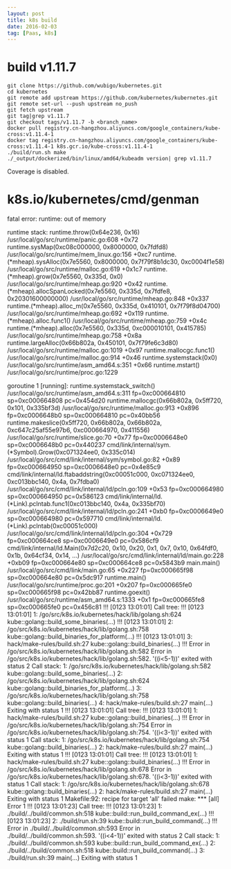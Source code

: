 ```yaml
---
layout: post
title: k8s build
date: 2016-02-03
tag: [Paas, k8s]
---
```



# build v1.11.7

```
git clone https://github.com/wubigo/kubernetes.git
cd kubernetes
git remote add upstream https://github.com/kubernetes/kubernetes.git
git remote set-url --push upstream no_push
git fetch upstream
git tag|grep v1.11.7
git checkout tags/v1.11.7 -b <branch_name>
docker pull registry.cn-hangzhou.aliyuncs.com/google_containers/kube-cross:v1.11.4-1
docker tag registry.cn-hangzhou.aliyuncs.com/google_containers/kube-cross:v1.11.4-1 k8s.gcr.io/kube-cross:v1.11.4-1
./build/run.sh make
./_output/dockerized/bin/linux/amd64/kubeadm version| grep v1.11.7
```



Coverage is disabled.
# k8s.io/kubernetes/cmd/genman
fatal error: runtime: out of memory

runtime stack:
runtime.throw(0x64e236, 0x16)
	/usr/local/go/src/runtime/panic.go:608 +0x72
runtime.sysMap(0xc08c000000, 0x8000000, 0x7fdfd8)
	/usr/local/go/src/runtime/mem_linux.go:156 +0xc7
runtime.(*mheap).sysAlloc(0x7e5560, 0x8000000, 0x7f79f8b1dc30, 0xc0004f1e58)
	/usr/local/go/src/runtime/malloc.go:619 +0x1c7
runtime.(*mheap).grow(0x7e5560, 0x335d, 0x0)
	/usr/local/go/src/runtime/mheap.go:920 +0x42
runtime.(*mheap).allocSpanLocked(0x7e5560, 0x335d, 0x7fdfe8, 0x20301600000000)
	/usr/local/go/src/runtime/mheap.go:848 +0x337
runtime.(*mheap).alloc_m(0x7e5560, 0x335d, 0x410101, 0x7f79f8d04700)
	/usr/local/go/src/runtime/mheap.go:692 +0x119
runtime.(*mheap).alloc.func1()
	/usr/local/go/src/runtime/mheap.go:759 +0x4c
runtime.(*mheap).alloc(0x7e5560, 0x335d, 0xc000010101, 0x415785)
	/usr/local/go/src/runtime/mheap.go:758 +0x8a
runtime.largeAlloc(0x66b802a, 0x450101, 0x7f79fe6c3d80)
	/usr/local/go/src/runtime/malloc.go:1019 +0x97
runtime.mallocgc.func1()
	/usr/local/go/src/runtime/malloc.go:914 +0x46
runtime.systemstack(0x0)
	/usr/local/go/src/runtime/asm_amd64.s:351 +0x66
runtime.mstart()
	/usr/local/go/src/runtime/proc.go:1229

goroutine 1 [running]:
runtime.systemstack_switch()
	/usr/local/go/src/runtime/asm_amd64.s:311 fp=0xc000664810 sp=0xc000664808 pc=0x454d20
runtime.mallocgc(0x66b802a, 0x5ff720, 0x101, 0x335bf3d)
	/usr/local/go/src/runtime/malloc.go:913 +0x896 fp=0xc0006648b0 sp=0xc000664810 pc=0x40bb56
runtime.makeslice(0x5ff720, 0x66b802a, 0x66b802a, 0xc647c25af55e97b6, 0xc000664970, 0x411556)
	/usr/local/go/src/runtime/slice.go:70 +0x77 fp=0xc0006648e0 sp=0xc0006648b0 pc=0x440237
cmd/link/internal/sym.(*Symbol).Grow(0xc071324ee0, 0x335c014)
	/usr/local/go/src/cmd/link/internal/sym/symbol.go:82 +0x89 fp=0xc000664950 sp=0xc0006648e0 pc=0x4e85c9
cmd/link/internal/ld.ftabaddstring(0xc00051c000, 0xc071324ee0, 0xc013bbc140, 0x4a, 0x7fdba0)
	/usr/local/go/src/cmd/link/internal/ld/pcln.go:109 +0x53 fp=0xc000664980 sp=0xc000664950 pc=0x586123
cmd/link/internal/ld.(*Link).pclntab.func1(0xc013bbc140, 0x4a, 0x335bf70)
	/usr/local/go/src/cmd/link/internal/ld/pcln.go:241 +0xb0 fp=0xc0006649e0 sp=0xc000664980 pc=0x597710
cmd/link/internal/ld.(*Link).pclntab(0xc00051c000)
	/usr/local/go/src/cmd/link/internal/ld/pcln.go:304 +0x729 fp=0xc000664ce8 sp=0xc0006649e0 pc=0x586cf9
cmd/link/internal/ld.Main(0x7d2c20, 0x10, 0x20, 0x1, 0x7, 0x10, 0x64fdf0, 0x1b, 0x64cf34, 0x14, ...)
	/usr/local/go/src/cmd/link/internal/ld/main.go:228 +0xb09 fp=0xc000664e80 sp=0xc000664ce8 pc=0x5843b9
main.main()
	/usr/local/go/src/cmd/link/main.go:65 +0x227 fp=0xc000665f98 sp=0xc000664e80 pc=0x5dc917
runtime.main()
	/usr/local/go/src/runtime/proc.go:201 +0x207 fp=0xc000665fe0 sp=0xc000665f98 pc=0x42bb87
runtime.goexit()
	/usr/local/go/src/runtime/asm_amd64.s:1333 +0x1 fp=0xc000665fe8 sp=0xc000665fe0 pc=0x456c81
!!! [0123 13:01:01] Call tree:
!!! [0123 13:01:01]  1: /go/src/k8s.io/kubernetes/hack/lib/golang.sh:624 kube::golang::build_some_binaries(...)
!!! [0123 13:01:01]  2: /go/src/k8s.io/kubernetes/hack/lib/golang.sh:758 kube::golang::build_binaries_for_platform(...)
!!! [0123 13:01:01]  3: hack/make-rules/build.sh:27 kube::golang::build_binaries(...)
!!! Error in /go/src/k8s.io/kubernetes/hack/lib/golang.sh:582
  Error in /go/src/k8s.io/kubernetes/hack/lib/golang.sh:582. '((i<5-1))' exited with status 2
Call stack:
  1: /go/src/k8s.io/kubernetes/hack/lib/golang.sh:582 kube::golang::build_some_binaries(...)
  2: /go/src/k8s.io/kubernetes/hack/lib/golang.sh:624 kube::golang::build_binaries_for_platform(...)
  3: /go/src/k8s.io/kubernetes/hack/lib/golang.sh:758 kube::golang::build_binaries(...)
  4: hack/make-rules/build.sh:27 main(...)
Exiting with status 1
!!! [0123 13:01:01] Call tree:
!!! [0123 13:01:01]  1: hack/make-rules/build.sh:27 kube::golang::build_binaries(...)
!!! Error in /go/src/k8s.io/kubernetes/hack/lib/golang.sh:754
  Error in /go/src/k8s.io/kubernetes/hack/lib/golang.sh:754. '((i<3-1))' exited with status 1
Call stack:
  1: /go/src/k8s.io/kubernetes/hack/lib/golang.sh:754 kube::golang::build_binaries(...)
  2: hack/make-rules/build.sh:27 main(...)
Exiting with status 1
!!! [0123 13:01:01] Call tree:
!!! [0123 13:01:01]  1: hack/make-rules/build.sh:27 kube::golang::build_binaries(...)
!!! Error in /go/src/k8s.io/kubernetes/hack/lib/golang.sh:678
  Error in /go/src/k8s.io/kubernetes/hack/lib/golang.sh:678. '((i<3-1))' exited with status 1
Call stack:
  1: /go/src/k8s.io/kubernetes/hack/lib/golang.sh:678 kube::golang::build_binaries(...)
  2: hack/make-rules/build.sh:27 main(...)
Exiting with status 1
Makefile:92: recipe for target 'all' failed
make: *** [all] Error 1
!!! [0123 13:01:23] Call tree:
!!! [0123 13:01:23]  1: ./build/../build/common.sh:518 kube::build::run_build_command_ex(...)
!!! [0123 13:01:23]  2: ./build/run.sh:39 kube::build::run_build_command(...)
!!! Error in ./build/../build/common.sh:593
  Error in ./build/../build/common.sh:593. '((i<4-1))' exited with status 2
Call stack:
  1: ./build/../build/common.sh:593 kube::build::run_build_command_ex(...)
  2: ./build/../build/common.sh:518 kube::build::run_build_command(...)
  3: ./build/run.sh:39 main(...)
Exiting with status 1
